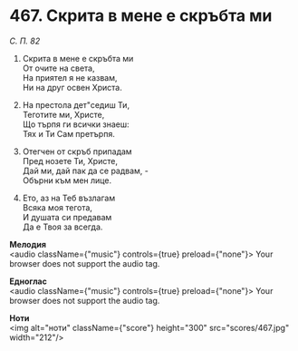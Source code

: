 # 467. Скрита в мене е скръбта ми  

*С. П. 82*  

1. Скрита в мене е скръбта ми  
От очите на света,  
На приятел я не казвам,  
Ни на друг освен Христа.  

2. На престола дет"седиш Ти,  
Теготите ми, Христе,  
Що търпя ги всички знаеш:  
Тях и Ти Сам претърпя.  

3. Отегчен от скръб припадам  
Пред нозете Ти, Христе,  
Дай ми, дай пак да се радвам, -  
Обърни към мен лице.  

4. Ето, аз на Теб възлагам  
Всяка моя тегота,  
И душата си предавам  
Да е Твоя за всегда.  

__Мелодия__  
<audio className={"music"} controls={true} preload={"none"}><source src="mp3/467.mp3" type="audio/mpeg"/>
Your browser does not support the audio tag.
</audio>  

__Едноглас__  
<audio className={"music"} controls={true} preload={"none"}><source src="transp/467.mp3" type="audio/mpeg"/>
Your browser does not support the audio tag.
</audio>  

__Ноти__  
<img alt="ноти" className={"score"} height="300" src="scores/467.jpg" width="212"/>
